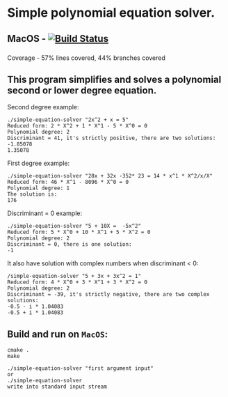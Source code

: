 # Simple polynomial equation solver.

## MacOS - [![Build Status](https://travis-ci.com/dolovnyak/simple-equation-solver.svg?branch=master)](https://travis-ci.com/dolovnyak/simple-equation-solver) 
###
Coverage - 57% lines covered, 44% branches covered

This program simplifies and solves a polynomial second or lower degree equation.
-------
Second degree example:
```
./simple-equation-solver "2x^2 + x = 5"
Reduced form: 2 * X^2 + 1 * X^1 - 5 * X^0 = 0
Polynomial degree: 2
Discriminant = 41, it's strictly positive, there are two solutions:
-1.85078
1.35078
```
First degree example:
```
./simple-equation-solver "28x + 32x -352* 23 = 14 * x^1 * X^2/x/X"
Reduced form: 46 * X^1 - 8096 * X^0 = 0
Polynomial degree: 1
The solution is:
176
```
Discriminant = 0 example:
```
./simple-equation-solver "5 + 10X =  -5x^2"
Reduced form: 5 * X^0 + 10 * X^1 + 5 * X^2 = 0
Polynomial degree: 2
Discriminant = 0, there is one solution:
-1
```
It also have solution with complex numbers when discriminant < 0:
```
/simple-equation-solver "5 + 3x + 3x^2 = 1"
Reduced form: 4 * X^0 + 3 * X^1 + 3 * X^2 = 0
Polynomial degree: 2
Discriminant = -39, it's strictly negative, there are two complex solutions:
-0.5 - i * 1.04083
-0.5 + i * 1.04083
```

Build and run on `MacOS`:
-------

```
cmake .
make

./simple-equation-solver "first argument input" 
or
./simple-equation-solver
write into standard input stream
```
